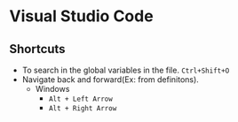 # Visual Studio Code

## Shortcuts

* To search in the global variables in the file. `Ctrl+Shift+O`
* Navigate back and forward(Ex: from definitons).
  * Windows
    * `Alt + Left Arrow`
    * `Alt + Right Arrow`
